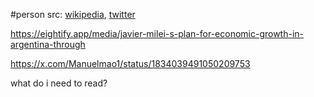 #person 
src: [wikipedia](https://en.wikipedia.org/wiki/Javier_Milei), [twitter](https://x.com/JMilei) 


https://eightify.app/media/javier-milei-s-plan-for-economic-growth-in-argentina-through

https://x.com/Manuelmao1/status/1834039491050209753

what do i need to read?

